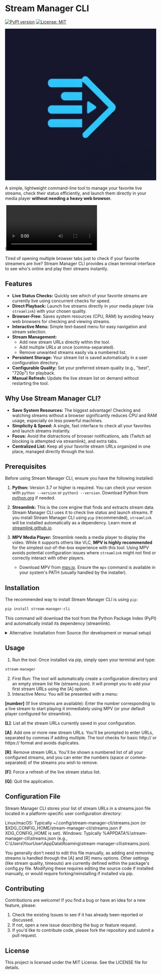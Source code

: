 # Stream Manager CLI

[![PyPI version](https://img.shields.io/pypi/v/stream-manager-cli.svg)](https://pypi.org/project/stream-manager-cli/0.2.0/) <!-- Replace with actual PyPI badge once live -->
[![License: MIT](https://img.shields.io/badge/License-MIT-yellow.svg)](https://opensource.org/licenses/MIT)
<!-- Add other badges if you set them up, e.g., build status, Python versions -->

![Stream Manager CLI Logo](assets/images/logoign.png)

A simple, lightweight command-line tool to manage your favorite live streams, check their status efficiently, and launch them directly in your media player **without needing a heavy web browser.**

!![Stream Manager CLI guide](assets/gifs-videos/stream-manager-cli.webm)

Tired of opening multiple browser tabs just to check if your favorite streamers are live? Stream Manager CLI provides a clean terminal interface to see who's online and play their streams instantly.

## Features

*   **Live Status Checks:** Quickly see which of your favorite streams are currently live using concurrent checks for speed.
*   **Direct Playback:** Launch live streams directly in your media player (via `streamlink`) with your chosen quality.
*   **Browser-Free:** Saves system resources (CPU, RAM) by avoiding heavy web browsers for checking and viewing streams.
*   **Interactive Menu:** Simple text-based menu for easy navigation and stream selection.
*   **Stream Management:**
    *   Add new stream URLs directly within the tool.
    *   Add multiple URLs at once (comma-separated).
    *   Remove unwanted streams easily via a numbered list.
*   **Persistent Storage:** Your stream list is saved automatically in a user configuration directory.
*   **Configurable Quality:** Set your preferred stream quality (e.g., "best", "720p") for playback.
*   **Manual Refresh:** Update the live stream list on demand without restarting the tool.

## Why Use Stream Manager CLI?

*   **Save System Resources:** The biggest advantage! Checking and watching streams without a browser significantly reduces CPU and RAM usage, especially on less powerful machines.
*   **Simplicity & Speed:** A single, fast interface to check all your favorites and launch streams instantly.
*   **Focus:** Avoid the distractions of browser notifications, ads (Twitch ad blocking is attempted via streamlink), and extra tabs.
*   **Centralized List:** Keep all your favorite stream URLs organized in one place, managed directly through the tool.

## Prerequisites

Before using Stream Manager CLI, ensure you have the following installed:

1.  **Python:** Version 3.7 or higher is required. You can check your version with `python --version` or `python3 --version`. Download Python from [python.org](https://www.python.org/) if needed.

2.  **Streamlink:** This is the core engine that finds and extracts stream data. Stream Manager CLI uses it to check live status and launch streams. If you install Stream Manager CLI using `pip` (recommended), `streamlink` will be installed automatically as a dependency. Learn more at [streamlink.github.io](https://streamlink.github.io/).

3.  **MPV Media Player:** Streamlink needs a media player to display the video. While it supports others like VLC, **MPV is highly recommended** for the simplest out-of-the-box experience with this tool. Using MPV avoids potential configuration issues where `streamlink` might not find or correctly interact with other players.
    *   Download MPV from [mpv.io](https://mpv.io/). Ensure the `mpv` command is available in your system's PATH (usually handled by the installer).

## Installation

The recommended way to install Stream Manager CLI is using `pip`:

```bash
pip install stream-manager-cli
```
This command will download the tool from the Python Package Index (PyPI) and automatically install its dependency (streamlink).
<details>
<summary>Alternative: Installation from Source (for development or manual setup)</summary>
Follow these steps if you want to run the tool directly from the source code. This requires you to have git installed.
(Make sure you have met all the requirements listed in the Prerequisites section first!)
1. Clone the Repository
Open your terminal or command prompt and navigate to the directory where you want to store the project. Then, run the following command to download the code:

```bash
git clone https://github.com/snowballons/stream-manager-cli.git
```
Now, change into the newly created project directory:

```bash
cd stream-manager-cli
```

2. Create and Activate a Virtual Environment (Highly Recommended)
Create: python -m venv venv (Use python3 if needed on Linux/macOS)
Activate:
* Linux / macOS:
```bash
  source venv/bin/activate
```
* Windows:
```bash
  venv\Scripts\activate
```
3. Install Dependencies
With the virtual environment activated, install the necessary libraries:

```bash
pip install -r requirements.txt
```
4. Running the Tool (from Source)
Make sure you are inside the root stream-manager-cli directory with the virtual environment activated. Run using:

```bash
python -m stream_manager_cli.main
```
</details>

## Usage
1. Run the tool: Once installed via pip, simply open your terminal and type:

```bash
stream-manager
```

2. First Run: The tool will automatically create a configuration directory and an empty stream list file (streams.json). It will prompt you to add your first stream URLs using the [A] option.
3. Interactive Menu: You will be presented with a menu:

 **[number]** (If live streams are available): Enter the number corresponding to a live stream to start playing it immediately using MPV (or your default player configured for streamlink).
 
**[L]**: List all the stream URLs currently saved in your configuration.

**[A]**: Add one or more new stream URLs. You'll be prompted to enter URLs, separated by commas if adding multiple. The tool checks for basic http:// or https:// format and avoids duplicates.

**[R]**: Remove stream URLs. You'll be shown a numbered list of all your configured streams, and you can enter the numbers (space or comma-separated) of the streams you wish to remove.

**[F]**: Force a refresh of the live stream status list.

**[Q]**: Quit the application.

## Configuration File

Stream Manager CLI stores your list of stream URLs in a streams.json file located in a platform-specific user configuration directory:

Linux/macOS: Typically ~/.config/stream-manager-cli/streams.json (or $XDG_CONFIG_HOME/stream-manager-cli/streams.json if XDG_CONFIG_HOME is set).
Windows: Typically %APPDATA%\stream-manager-cli\streams.json (e.g., C:\Users\YourUser\AppData\Roaming\stream-manager-cli\streams.json).

You generally don't need to edit this file manually, as adding and removing streams is handled through the [A] and [R] menu options.
Other settings (like stream quality, timeouts) are currently defined within the package's config.py file. Modifying these requires editing the source code if installed manually, or would require forking/reinstalling if installed via pip.

## Contributing
Contributions are welcome! If you find a bug or have an idea for a new feature, please:
1. Check the existing Issues to see if it has already been reported or discussed.
2. If not, open a new issue describing the bug or feature request.
3. If you'd like to contribute code, please fork the repository and submit a pull request.
## License
This project is licensed under the MIT License. See the LICENSE file for details.

